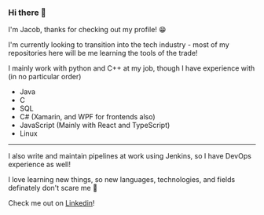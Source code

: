 ### Hi there 👋

I'm Jacob, thanks for checking out my profile! 😁

I'm currently looking to transition into the tech industry - most of my repositories here will be me learning the tools of the trade!

I mainly work with python and C++ at my job, though I have experience with (in no particular order) 
- Java
- C
- SQL
- C# (Xamarin, and WPF for frontends also)
- JavaScript (Mainly with React and TypeScript)
- Linux

---

I also write and maintain pipelines at work using Jenkins, so I have DevOps experience as well!

I love learning new things, so new languages, technologies, and fields definately don't scare me 😤

Check me out on [Linkedin](https://linkedin.com/in/jacobablanchard)!
